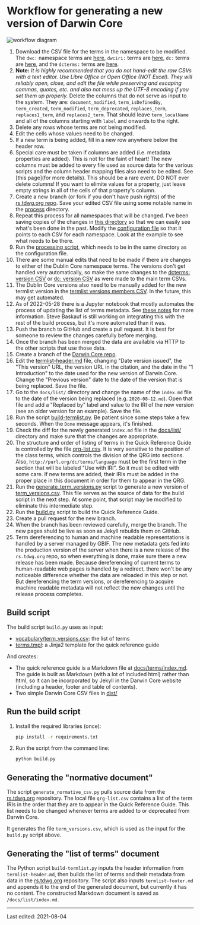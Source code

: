 # Workflow for generating a new version of Darwin Core

![workflow diagram](workflow_diagram.png)

1. Download the CSV file for the terms in the namespace to be modified. The `dwc:` namespace terms are [here](https://github.com/tdwg/rs.tdwg.org/blob/master/terms/terms.csv), `dwciri:` terms are [here](https://github.com/tdwg/rs.tdwg.org/blob/master/iri/iri.csv), `dc:` terms are [here](https://github.com/tdwg/rs.tdwg.org/blob/master/dc-for-dwc/dc-for-dwc.csv), and the `dcterms:` terms are [here](https://github.com/tdwg/rs.tdwg.org/blob/master/dcterms-for-dwc/dcterms-for-dwc.csv).
2. **Note:** *It is highly recommended that you do not hand-edit the raw CSVs with a text editor. Use Libre Office or Open Office (NOT Excel). They will reliably open, close, and edit the file while preserving and escaping commas, quotes, etc. and also not mess up the UTF-8 encoding if you set them up properly.* Delete the columns that do not serve as input to the system. They are: `document_modified`, `term_isDefinedBy`, `term_created`, `term_modified`, `term_deprecated`, `replaces_term`, `replaces1_term`, and `replaces2_term`. That should leave `term_localName` and all of the columns starting with `label` and onwards to the right.
3. Delete any rows whose terms are not being modified.
4. Edit the cells whose values need to be changed.
5. If a new term is being added, fill in a new row anywhere below the header row.
6. Special care must be taken if columns are added (i.e. metadata properties are added). This is not for the faint of heart! The new columns must be added to every file used as source data for the various scripts and the column header mapping files also need to be edited. See [this page](for more details). This should be a rare event. DO NOT ever delete columns! If you want to elimite values for a property, just leave empty strings in all of the cells of that property's column.
7. Create a new branch (or fork if you don't have push rights) of the [rs.tdwg.org repo](https://github.com/tdwg/rs.tdwg.org). Save your edited CSV file using some notable name in the [process](https://github.com/tdwg/rs.tdwg.org/tree/master/process) directory. 
8. Repeat this process for all namespaces that will be changed. I've been saving copies of the changes in [this directory](https://github.com/tdwg/rs.tdwg.org/tree/master/process/dwc-revisions) so that we can easily see what's been done in the past. Modify the [configuration file](https://github.com/tdwg/rs.tdwg.org/blob/master/process/config.json) so that it points to each CSV for each namespace. Look at the example to see what needs to be there. 
9. Run the [processing script](https://github.com/tdwg/rs.tdwg.org/blob/master/process/process.py), which needs to be in the same directory as the configuration file. 
10. There are some manual edits that need to be made if there are changes to either of the Dublin Core namespace terms. The versions don't get handled very automatically, so make the same changes to the [dcterms: version CSV](https://github.com/tdwg/rs.tdwg.org/blob/master/dcterms-for-dwc-versions/dcterms-for-dwc-versions.csv) or [dc: version CSV](https://github.com/tdwg/rs.tdwg.org/blob/master/dc-for-dwc-versions/dc-for-dwc-versions.csv) as were made to the main term CSVs. 
11. The Dublin Core versions also need to be manually added for the new termlist version in the [termlist versions members CSV](https://github.com/tdwg/rs.tdwg.org/blob/master/term-lists-versions/term-lists-versions-members.csv). In the future, this may get automated.
12. As of 2022-05-28 there is a Jupyter notebook that mostly automates the process of updating the list of terms metadata. See [these notes](https://github.com/tdwg/rs.tdwg.org/blob/master/process/process-vocabulary.md#5-managing-documents-metadata-via-python-script) for more information. Steve Baskauf is still working on integrating this with the rest of the build process, but it's more automated than it was.
13. Push the branch to GitHub and create a pull request. It is best for someone to review the changes carefully before merging.
14. Once the branch has been merged the data are available via HTTP to the other scripts that use those data. 
15. Create a branch of the [Darwin Core repo](https://github.com/tdwg/dwc). 
16. Edit the [termlist-header.md](https://github.com/tdwg/dwc/blob/master/build/termlist-header.md) file, changing "Date version issued", the "This version" URL, the version URL in the citation, and the date in the "1 Introduction" to the date used for the new version of Darwin Core. Change the "Previous version" date to the date of the version that is being replaced. Save the file.
17. Go to the `docs/list/` directory and change the name of the `index.md` file to the date of the version being replaced (e.g. `2020-08-12.md`). Open that file and add a "Replaced by" label and value to the IRI of the new version (see an older version for an example). Save the file.
18. Run the script [build-termlist.py](https://github.com/tdwg/dwc/blob/master/build/build-termlist.py). Be patient since some steps take a few seconds. When the `Done` message appears, it's finished.
19. Check the diff for the newly generated `index.md` file in the [docs/list/](https://github.com/tdwg/dwc/tree/master/docs/list) directory and make sure that the changes are appropriate.
20. The structure and order of listing of terms in the Quick Reference Guide is controlled by the file [qrg-list.csv](https://github.com/tdwg/dwc/blob/master/build/qrg-list.csv). It is very sensitive to the position of the class terms, which controls the division of the QRG into sections. Also, `http://purl.org/dc/terms/language` must be the first term in the section that will be labeled "Use with IRI". So it must be edited with some care. If new terms are added, their IRIs must be added in the proper place in this document in order for them to appear in the QRG.
21. Run the [generate_term_versions.py](https://github.com/tdwg/dwc/blob/master/build/generate_term_versions.py) script to generate a new version of [term_versions.csv](https://github.com/tdwg/dwc/blob/master/vocabulary/term_versions.csv). This file serves as the source of data for the build script in the next step. At some point, that script may be modified to eliminate this intermediate step. 
22. Run the [build.py](https://github.com/tdwg/dwc/blob/master/build/build.py) script to build the Quick Reference Guide.
23. Create a pull request for the new branch.
24. When the branch has been reviewed carefully, merge the branch. The new pages shuld be live as soon as Jekyll rebuilds them on GitHub.
25. Term dereferencing to human and machine readable representations is handled by a server managed by GBIF. The new metadata gets fed into the production version of the server when there is a new release of the `rs.tdwg.org` repo, so when everything is done, make sure there a new release has been made. Because dereferencing of current terms to human-readable web pages is handled by a redirect, there won't be any noticeable difference whether the data are reloaded in this step or not. But dereferencing the term versions, or dereferencing to acquire machine readable metadata will not reflect the new changes until the release process completes.


## Build script

The build script `build.py` uses as input:

* [vocabulary/term_versions.csv](../vocabulary/term_versions.csv): the list of terms
* [terms.tmpl](terms.tmpl): a Jinja2 template for the quick reference guide

And creates:

* The quick reference guide is a Markdown file at [docs/terms/index.md](../docs/terms/index.md). The guide is built as Markdown (with a lot of included html) rather than html, so it can be incorporated by Jekyll in the Darwin Core website (including a header, footer and table of contents).
* Two simple Darwin Core CSV files in [dist/](../dist/)

## Run the build script

1. Install the required libraries (once):

    ```bash
    pip install -r requirements.txt
    ```

2. Run the script from the command line:

    ```bash
    python build.py
    ```

## Generating the "normative document"

The script `generate_normative_csv.py` pulls source data from the [rs.tdwg.org](http://github.com/tdwg/rs.tdwg.org) repository. The local file `qrg-list.csv` contains a list of the term IRIs in the order that they are to appear in the Quick Reference Guide. This list needs to be changed whenever terms are added to or deprecated from Darwin Core.

It generates the file `term_versions.csv`, which is used as the input for the `build.py` script above.

## Generating the "list of terms" document

The Python script `build-termlist.py` inputs the header information from `termlist-header.md`, then builds the list of terms and their metadata from data in the [rs.tdwg.org](http://github.com/tdwg/rs.tdwg.org) repository. The script also inputs `termlist-footer.md` and appends it to the end of the generated document, but currently it has no content. The constructed Markdown document is saved as `/docs/list/index.md`. 

------
Last edited: 2021-08-04
